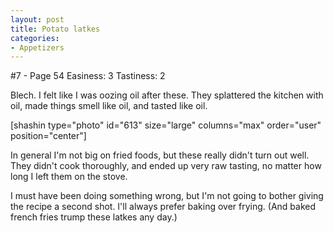 ```yaml
---
layout: post
title: Potato latkes
categories:
- Appetizers
---
```


#7 - Page 54
Easiness: 3
Tastiness: 2

Blech. I felt like I was oozing oil after these. They splattered the kitchen with oil, made things smell like oil, and tasted like oil.

[shashin type="photo" id="613" size="large" columns="max" order="user" position="center"]  

In general I'm not big on fried foods, but these really didn't turn out well. They didn't cook thoroughly, and ended up very raw tasting, no matter how long I left them on the stove.

I must have been doing something wrong, but I'm not going to bother giving the recipe a second shot. I'll always prefer baking over frying. (And baked french fries trump these latkes any day.)
